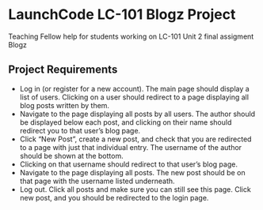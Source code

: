 # LaunchCode LC-101 Blogz Project
Teaching Fellow help for students working on LC-101 Unit 2 final assigment Blogz

## Project Requirements
- Log in (or register for a new account). The main page should display a list of users. Clicking on a user should redirect to a page displaying all blog posts written by them.
- Navigate to the page displaying all posts by all users. The author should be displayed below each post, and clicking on their name should redirect you to that user’s blog page.
- Click “New Post”, create a new post, and check that you are redirected to a page with just that individual entry. The username of the author should be shown at the bottom.
- Clicking on that username should redirect to that user’s blog page. 
- Navigate to the page displaying all posts. The new post should be on that page with the username listed underneath.
- Log out. Click all posts and make sure you can still see this page. Click new post, and you should be redirected to the login page.